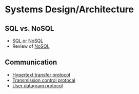 # Systems Design/Architecture

## SQL vs. NoSQL
- [SQL or NoSQL][sql-or-nosql]
- Review of [NoSQL][nosql]

## Communication
- [Hypertext transfer protocol][http]
- [Transmission control protocal][tcp]
- [User datagram protocol][udp]


<!-- Directory Links -->
[nosql]: ./nosql.md
[sql-or-nosql]: ./sql-or-nosql.md
[http]: https://github.com/iamsammak/UnderstandingTechnicalConcepts/blob/master/systems-design-architecture/communication.md#http
[tcp]: https://github.com/iamsammak/UnderstandingTechnicalConcepts/blob/master/systems-design-architecture/communication.md#tcp
[udp]: https://github.com/iamsammak/UnderstandingTechnicalConcepts/blob/master/systems-design-architecture/communication.md#udp
